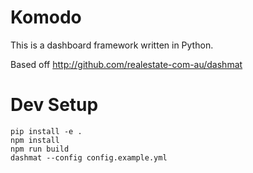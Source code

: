 Komodo
=======

This is a dashboard framework written in Python.

Based off http://github.com/realestate-com-au/dashmat


Dev Setup
=========

```
pip install -e .
npm install
npm run build
dashmat --config config.example.yml
```
